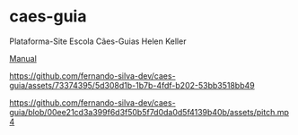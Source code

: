 # caes-guia
Plataforma-Site Escola Cães-Guias Helen Keller

[Manual](./assets/manual.pdf)

https://github.com/fernando-silva-dev/caes-guia/assets/73374395/5d308d1b-1b7b-4fdf-b202-53bb3518bb49

https://github.com/fernando-silva-dev/caes-guia/blob/00ee21cd3a399f6d3f50b5f7d0da0d5f4139b40b/assets/pitch.mp4
